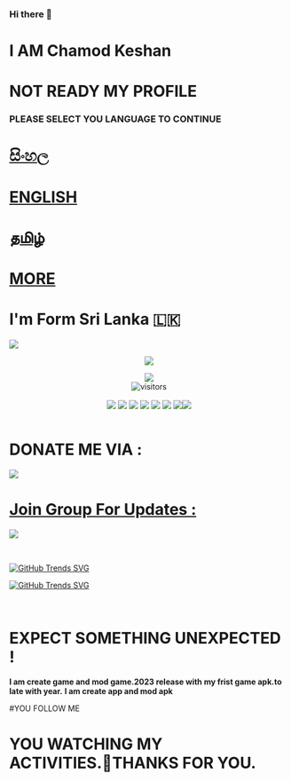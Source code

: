 ### Hi there 👋
# I AM Chamod Keshan 


# NOT READY MY PROFILE

### PLEASE SELECT YOU LANGUAGE TO CONTINUE



   
   # [සිංහල](https://github.com/ChamodKeshan/ChamodKeshan/tree/master/Language.menu/SI)
   
   
   
   # [ENGLISH](https://github.com/ChamodKeshan/ChamodKeshan/tree/master/Language.menu/EN)
   
   
   
   # [தமிழ்](https://github.com/ChamodKeshan/ChamodKeshan/tree/master/Language.menu/TAMIL)



   # [MORE](https://github.com/ChamodKeshan/ChamodKeshan/tree/master/Language.menu/README.md)


# I'm Form Sri Lanka 🇱🇰
<img src="https://img.shields.io/badge/CODE%20MASTER-EXPECT%20SL-brightgreen?style=flat-square&logo=appveyor">
<br>
<p align="center">
<img src="https://github-readme-stats.vercel.app/api?username=ChamodKeshan&show_icons=true&theme=cobalt">
</p>

<p align="center">
<a href="https://hits.seeyoufarm.com"><img src="https://hits.seeyoufarm.com/api/count/incr/badge.svg?url=https%3A%2F%2Fgithub.com%2FChamodKeshan&count_bg=%2379C83D&title_bg=%23555555&icon=&icon_color=%23E7E7E7&title=hits&edge_flat=false"/></a>
<br>
<img align="center" alt="visitors" src="https://visitor-badge.glitch.me/badge?page_id=isuruwa-admin" />
</p>


<p align="center">
 <a href="https://github.com/ChamodKeshan/Queen-Alexa" ><img align="center" src="https://github-readme-stats.vercel.app/api/pin/?username=ChamodKeshan&repo=Queen-Alexa&theme=chartreuse-dark"></a>
<a href="https://github.com/ChamodKeshan/Queen-Alexa" ><img align="center" src="https://github-readme-stats.vercel.app/api/pin/?username=ChamodKeshan&repo=ChamodKeshan&theme=chartreuse-dark"></a>
<a href="https://github.com/ChamodKeshan/Hashzi-X" ><img align="center" src="https://github-readme-stats.vercel.app/api/pin/?username=ChamodKeshan&repo=Hashzi-X&theme=chartreuse-dark"></a>
<a href="https://github.com/ChamodKeshan/Changumi-X" ><img align="center" src="https://github-readme-stats.vercel.app/api/pin/?username=ChamodKeshan&repo=Changumi-X&theme=chartreuse-dark"></a>
<a href="https://github.com/ChamodKeshan/cyber-network" ><img align="center" src="https://github-readme-stats.vercel.app/api/pin/?username=ChamodKeshan&repo=cyber-network&theme=chartreuse-dark"></a> <a href="https://github.com/chamodkeshan/booster-queena" ><a href="https://github.com/ChamodKeshan/booster-queena" >
<a href="https://github.com/ChamodKeshan/booster-queena" ><img align="center" src="https://github-readme-stats.vercel.app/api/pin/?username=ChamodKeshan&repo=booster-queena&theme=chartreuse-dark"></a> 
<a href="https://github.com/ChamodKeshan/lanka.md" ><img align="center" src="https://github-readme-stats.vercel.app/api/pin/?username=ChamodKeshan&repo=lanka.md&theme=chartreuse-dark"></a><a href="https://github.com/ChamodKeshan/QueeenAlexa" ><img align="center" src="https://github-readme-stats.vercel.app/api/pin/?username=ChamodKeshan&repo=QueenAlexa&theme=chartreuse-dark"></a>
  
  <br>
  <br>
  
# DONATE ME VIA :
  
<a href="https://www.buymeacoffee.com/ChamodKeshan"><img src="https://img.icons8.com/color-glass/64/000000/coffee.png"/>

# Join Group For Updates :
  
<a href="https://t.me/" > <img src="https://img.icons8.com/cute-clipart/80/000000/telegram-app.png"/> 

<br> 
 
[![GitHub Trends SVG](https://api.githubtrends.io/user/svg/ChamodKeshan/langs?time_range=one_day&theme=bright_lights)](https://githubtrends.io)</p>

[![GitHub Trends SVG](https://api.githubtrends.io/user/svg/ChamodKeshan/repos?time_range=one_day&theme=ferns)](https://githubtrends.io)
 
<br>
  
# EXPECT SOMETHING UNEXPECTED !
   
   
   ****I am create game and mod game.2023 release with my frist game apk.to late with year.****
   ****I am create app and mod apk****

 
   #YOU FOLLOW ME
   
   
   
   
   
   # YOU WATCHING MY ACTIVITIES.🔗THANKS FOR YOU.
